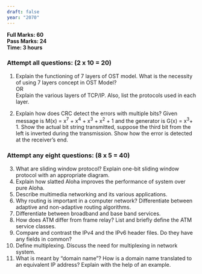 ```yaml
---
draft: false
year: "2070"
---
```


**Full Marks: 60**\
**Pass Marks: 24**\
**Time: 3 hours**

### Attempt all questions: (2 x 10 = 20)

1. Explain the functioning of 7 layers of OST model. What is the necessity of using 7 layers concept in OST Model?\
    OR\
   Explain the various layers of TCP/IP. Also, list the protocols used in each layer.

2. Explain how does CRC detect the errors with multiple bits? Given message is M(x) = x<sup>7</sup> + x<sup>4</sup> + x<sup>3</sup> + x<sup>2</sup> + 1 and the generator is G(x) = x<sup>3</sup>+ 1. Show the actual bit string transmitted, suppose the third bit from the left is inverted during the transmission. Show how the error is detected at the receiver’s end.

### Attempt any eight questions: (8 x 5 = 40)

3. What are sliding window protocol? Explain one-bit sliding window protocol with an appropriate diagram.
4. Explain how slatted Aloha improves the performance of system over pure Aloha.
5. Describe multimedia networking and its various applications.
6. Why routing is important in a computer network? Differentiate between adaptive and non-adaptive routing algorithms.
7. Differentiate between broadband and base band services.
8. How does ATM differ from frame relay? List and briefly define the ATM service classes.
9. Compare and contrast the IPv4 and the IPv6 header files. Do they have any fields in common?
10. Define multiplexing. Discuss the need for multiplexing in network system.
11. What is meant by “domain name”? How is a domain name translated to an equivalent IP address? Explain with the help of an example.

